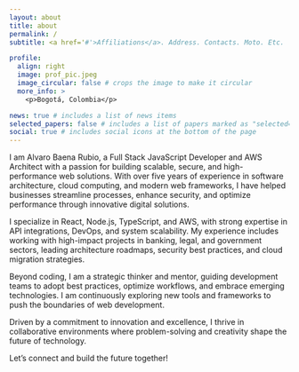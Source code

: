 ```yaml
---
layout: about
title: about
permalink: /
subtitle: <a href='#'>Affiliations</a>. Address. Contacts. Moto. Etc.

profile:
  align: right
  image: prof_pic.jpeg
  image_circular: false # crops the image to make it circular
  more_info: >
    <p>Bogotá, Colombia</p>

news: true # includes a list of news items
selected_papers: false # includes a list of papers marked as "selected={true}"
social: true # includes social icons at the bottom of the page
---
```


I am Alvaro Baena Rubio, a Full Stack JavaScript Developer and AWS Architect with a passion for building scalable, secure, and high-performance web solutions. With over five years of experience in software architecture, cloud computing, and modern web frameworks, I have helped businesses streamline processes, enhance security, and optimize performance through innovative digital solutions.

I specialize in React, Node.js, TypeScript, and AWS, with strong expertise in API integrations, DevOps, and system scalability. My experience includes working with high-impact projects in banking, legal, and government sectors, leading architecture roadmaps, security best practices, and cloud migration strategies.

Beyond coding, I am a strategic thinker and mentor, guiding development teams to adopt best practices, optimize workflows, and embrace emerging technologies. I am continuously exploring new tools and frameworks to push the boundaries of web development.

Driven by a commitment to innovation and excellence, I thrive in collaborative environments where problem-solving and creativity shape the future of technology.

Let’s connect and build the future together!